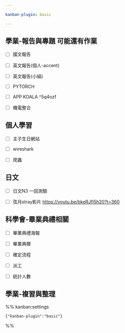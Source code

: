 ```yaml
---

kanban-plugin: basic

---
```


## 學業-報告與專題 可能還有作業

- [ ] 國文報告
- [ ] 英文報告(個人-accent)
- [ ] 英文報告(小組)
- [ ] PYTORCH
- [ ] APP KOALA ^5q4ozf
- [ ] 機電整合


## 個人學習

- [ ] 主子生日網站
- [ ] wireshark
- [ ] 爬蟲


## 日文

- [ ] 日文N3 一回測驗
- [ ] 弦月stray影片 https://youtu.be/bkeRJfI5h20?t=360


## 科學會-畢業典禮相關

- [ ] 畢業典禮海報
- [ ] 畢業典曆
- [ ] 確定流程
- [ ] 派工
- [ ] 統計人數


## 學業-複習與整理





%% kanban:settings
```
{"kanban-plugin":"basic"}
```
%%